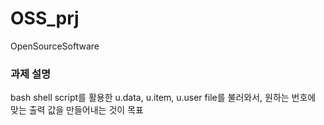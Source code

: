 # OSS_prj
OpenSourceSoftware 

### 과제 설명
bash shell script를 활용한 u.data, u.item, u.user file를 불러와서, 원하는 번호에 맞는 출력 값을 만들어내는 것이 목표 
